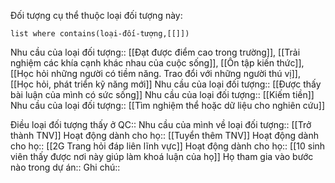 Đối tượng cụ thể thuộc loại đối tượng này:
```dataview 
list where contains(loại-đối-tượng,[[]])
```
Nhu cầu của loại đối tượng:: [[Đạt được điểm cao trong trường]], [[Trải nghiệm các khía cạnh khác nhau của cuộc sống]], [[Ôn tập kiến thức]], [[Học hỏi những người có tiềm năng. Trao đổi với những người thú vị]], [[Học hỏi, phát triển kỹ năng mới]]
Nhu cầu của loại đối tượng:: [[Được thấy bài luận của mình có sức sống]]
Nhu cầu của loại đối tượng:: [[Kiếm tiền]]
Nhu cầu của loại đối tượng:: [[Tìm nghiệm thể hoặc dữ liệu cho nghiên cứu]]

Điều loại đối tượng thấy ở QC::
Nhu cầu của mình về loại đối tượng:: [[Trở thành TNV]]
Hoạt động dành cho họ:: [[Tuyển thêm TNV]]
Hoạt động dành cho họ:: [[2G Trang hỏi đáp liên lĩnh vực]]
Hoạt động dành cho họ:: [[10 sinh viên thấy được nơi này giúp làm khoá luận của họ]]
Họ tham gia vào bước nào trong dự án:: 
Ghi chú::
